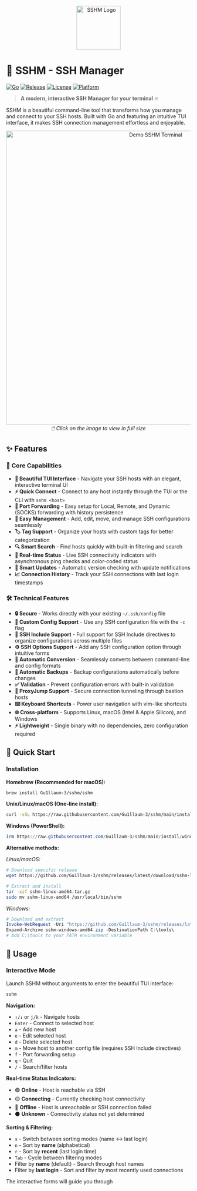 

<p align="center">
    <img src="images/logo.png" alt="SSHM Logo" width="120" />
</p>

# 🚀 SSHM - SSH Manager

[![Go](https://img.shields.io/badge/Go-1.23+-00ADD8?style=for-the-badge&logo=go)](https://golang.org/)
[![Release](https://img.shields.io/github/v/release/Gu1llaum-3/sshm?style=for-the-badge)](https://github.com/Gu1llaum-3/sshm/releases)
[![License](https://img.shields.io/github/license/Gu1llaum-3/sshm?style=for-the-badge)](LICENSE)
[![Platform](https://img.shields.io/badge/platform-Linux%20%7C%20macOS%20%7C%20Windows-lightgrey?style=for-the-badge)](https://github.com/Gu1llaum-3/sshm/releases)

> **A modern, interactive SSH Manager for your terminal** 🔥

SSHM is a beautiful command-line tool that transforms how you manage and connect to your SSH hosts. Built with Go and featuring an intuitive TUI interface, it makes SSH connection management effortless and enjoyable.

<p align="center">
    <a href="images/sshm.gif" target="_blank">
        <img src="images/sshm.gif" alt="Demo SSHM Terminal" width="800" />
    </a>
    <br>
    <em>🖱️ Click on the image to view in full size</em>
</p>

## ✨ Features

### 🚀 **Core Capabilities**
- **🎨 Beautiful TUI Interface** - Navigate your SSH hosts with an elegant, interactive terminal UI
- **⚡ Quick Connect** - Connect to any host instantly through the TUI or the CLI with `sshm <host>`
- **🔄 Port Forwarding** - Easy setup for Local, Remote, and Dynamic (SOCKS) forwarding with history persistence
- **📝 Easy Management** - Add, edit, move, and manage SSH configurations seamlessly
- **🏷️ Tag Support** - Organize your hosts with custom tags for better categorization
- **🔍 Smart Search** - Find hosts quickly with built-in filtering and search
- **📝 Real-time Status** - Live SSH connectivity indicators with asynchronous ping checks and color-coded status
- **🔔 Smart Updates** - Automatic version checking with update notifications
- **📈 Connection History** - Track your SSH connections with last login timestamps

### 🛠️ **Technical Features**
- **🔒 Secure** - Works directly with your existing `~/.ssh/config` file
- **📁 Custom Config Support** - Use any SSH configuration file with the `-c` flag
- **📂 SSH Include Support** - Full support for SSH Include directives to organize configurations across multiple files
- **⚙️ SSH Options Support** - Add any SSH configuration option through intuitive forms
- **🔄 Automatic Conversion** - Seamlessly converts between command-line and config formats
- **🔄 Automatic Backups** - Backup configurations automatically before changes
- **✅ Validation** - Prevent configuration errors with built-in validation
- **🔗 ProxyJump Support** - Secure connection tunneling through bastion hosts
- **⌨️ Keyboard Shortcuts** - Power user navigation with vim-like shortcuts
- **🌐 Cross-platform** - Supports Linux, macOS (Intel & Apple Silicon), and Windows
- **⚡ Lightweight** - Single binary with no dependencies, zero configuration required

## 🚀 Quick Start

### Installation

**Homebrew (Recommended for macOS):**
```bash
brew install Gu1llaum-3/sshm/sshm
```

**Unix/Linux/macOS (One-line install):**
```bash
curl -sSL https://raw.githubusercontent.com/Gu1llaum-3/sshm/main/install/unix.sh | bash
```

**Windows (PowerShell):**
```powershell
irm https://raw.githubusercontent.com/Gu1llaum-3/sshm/main/install/windows.ps1 | iex
```

**Alternative methods:**

*Linux/macOS:*
```bash
# Download specific release
wget https://github.com/Gu1llaum-3/sshm/releases/latest/download/sshm-linux-amd64.tar.gz

# Extract and install
tar -xzf sshm-linux-amd64.tar.gz
sudo mv sshm-linux-amd64 /usr/local/bin/sshm
```

*Windows:*
```powershell
# Download and extract
Invoke-WebRequest -Uri "https://github.com/Gu1llaum-3/sshm/releases/latest/download/sshm-windows-amd64.zip" -OutFile "sshm-windows-amd64.zip"
Expand-Archive sshm-windows-amd64.zip -DestinationPath C:\tools\
# Add C:\tools to your PATH environment variable
```

## 📖 Usage

### Interactive Mode

Launch SSHM without arguments to enter the beautiful TUI interface:

```bash
sshm
```

**Navigation:**
- `↑/↓` or `j/k` - Navigate hosts
- `Enter` - Connect to selected host
- `a` - Add new host
- `e` - Edit selected host
- `d` - Delete selected host
- `m` - Move host to another config file (requires SSH Include directives)
- `f` - Port forwarding setup
- `q` - Quit
- `/` - Search/filter hosts

**Real-time Status Indicators:**
- 🟢 **Online** - Host is reachable via SSH
- 🟡 **Connecting** - Currently checking host connectivity
- 🔴 **Offline** - Host is unreachable or SSH connection failed
- ⚫ **Unknown** - Connectivity status not yet determined

**Sorting & Filtering:**
- `s` - Switch between sorting modes (name ↔ last login)
- `n` - Sort by **name** (alphabetical)
- `r` - Sort by **recent** (last login time)
- `Tab` - Cycle between filtering modes
- Filter by **name** (default) - Search through host names
- Filter by **last login** - Sort and filter by most recently used connections

The interactive forms will guide you through